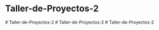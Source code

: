 ﻿# Taller-de-Proyectos-2
#   T a l l e r - d e - P r o y e c t o s - 2  
 #   T a l l e r - d e - P r o y e c t o s - 2  
 #   T a l l e r - d e - P r o y e c t o s - 2  
 
